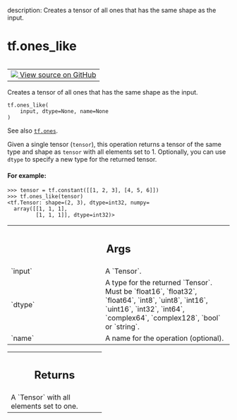 description: Creates a tensor of all ones that has the same shape as the input.

<div itemscope itemtype="http://developers.google.com/ReferenceObject">
<meta itemprop="name" content="tf.ones_like" />
<meta itemprop="path" content="Stable" />
</div>

# tf.ones_like

<!-- Insert buttons and diff -->

<table class="tfo-notebook-buttons tfo-api nocontent" align="left">
<td>
  <a target="_blank" href="https://github.com/tensorflow/tensorflow/blob/r2.4/tensorflow/python/ops/array_ops.py#L3033-L3065">
    <img src="https://www.tensorflow.org/images/GitHub-Mark-32px.png" />
    View source on GitHub
  </a>
</td>
</table>



Creates a tensor of all ones that has the same shape as the input.

<pre class="devsite-click-to-copy prettyprint lang-py tfo-signature-link">
<code>tf.ones_like(
    input, dtype=None, name=None
)
</code></pre>



<!-- Placeholder for "Used in" -->

See also <a href="../tf/ones.md"><code>tf.ones</code></a>.

Given a single tensor (`tensor`), this operation returns a tensor of the
same type and shape as `tensor` with all elements set to 1. Optionally,
you can use `dtype` to specify a new type for the returned tensor.

#### For example:



```
>>> tensor = tf.constant([[1, 2, 3], [4, 5, 6]])
>>> tf.ones_like(tensor)
<tf.Tensor: shape=(2, 3), dtype=int32, numpy=
  array([[1, 1, 1],
         [1, 1, 1]], dtype=int32)>
```

<!-- Tabular view -->
 <table class="responsive fixed orange">
<colgroup><col width="214px"><col></colgroup>
<tr><th colspan="2"><h2 class="add-link">Args</h2></th></tr>

<tr>
<td>
`input`
</td>
<td>
A `Tensor`.
</td>
</tr><tr>
<td>
`dtype`
</td>
<td>
A type for the returned `Tensor`. Must be `float16`, `float32`,
`float64`, `int8`, `uint8`, `int16`, `uint16`, `int32`, `int64`,
`complex64`, `complex128`, `bool` or `string`.
</td>
</tr><tr>
<td>
`name`
</td>
<td>
A name for the operation (optional).
</td>
</tr>
</table>



<!-- Tabular view -->
 <table class="responsive fixed orange">
<colgroup><col width="214px"><col></colgroup>
<tr><th colspan="2"><h2 class="add-link">Returns</h2></th></tr>
<tr class="alt">
<td colspan="2">
A `Tensor` with all elements set to one.
</td>
</tr>

</table>

